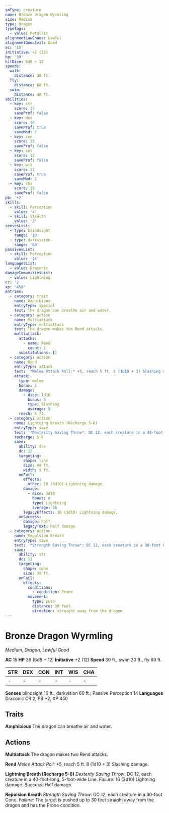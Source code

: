 ```yaml
---
smType: creature
name: Bronze Dragon Wyrmling
size: Medium
type: Dragon
typeTags:
  - value: Metallic
alignmentLawChaos: Lawful
alignmentGoodEvil: Good
ac: '15'
initiative: +2 (12)
hp: '39'
hitDice: 6d8 + 12
speeds:
  walk:
    distance: 30 ft.
  fly:
    distance: 60 ft.
  swim:
    distance: 30 ft.
abilities:
  - key: str
    score: 17
    saveProf: false
  - key: dex
    score: 10
    saveProf: true
    saveMod: 2
  - key: con
    score: 15
    saveProf: false
  - key: int
    score: 12
    saveProf: false
  - key: wis
    score: 11
    saveProf: true
    saveMod: 2
  - key: cha
    score: 15
    saveProf: false
pb: '+2'
skills:
  - skill: Perception
    value: '4'
  - skill: Stealth
    value: '2'
sensesList:
  - type: blindsight
    range: '10'
  - type: darkvision
    range: '60'
passivesList:
  - skill: Perception
    value: '14'
languagesList:
  - value: Draconic
damageImmunitiesList:
  - value: Lightning
cr: '2'
xp: '450'
entries:
  - category: trait
    name: Amphibious
    entryType: special
    text: The dragon can breathe air and water.
  - category: action
    name: Multiattack
    entryType: multiattack
    text: The dragon makes two Rend attacks.
    multiattack:
      attacks:
        - name: Rend
          count: 2
      substitutions: []
  - category: action
    name: Rend
    entryType: attack
    text: '*Melee Attack Roll:* +5, reach 5 ft. 8 (1d10 + 3) Slashing damage.'
    attack:
      type: melee
      bonus: 5
      damage:
        - dice: 1d10
          bonus: 3
          type: Slashing
          average: 8
      reach: 5 ft.
  - category: action
    name: Lightning Breath (Recharge 5-6)
    entryType: save
    text: '*Dexterity Saving Throw*: DC 12, each creature in a 40-foot-long, 5-foot-wide Line. *Failure:*  16 (3d10) Lightning damage. *Success:*  Half damage.'
    recharge: 5-6
    save:
      ability: dex
      dc: 12
      targeting:
        shape: line
        size: 40 ft.
        width: 5 ft.
      onFail:
        effects:
          other: 16 (3d10) Lightning damage.
        damage:
          - dice: 3d10
            bonus: 0
            type: Lightning
            average: 16
        legacyEffects: 16 (3d10) Lightning damage.
      onSuccess:
        damage: half
        legacyText: Half damage.
  - category: action
    name: Repulsion Breath
    entryType: save
    text: '*Strength Saving Throw*: DC 12, each creature in a 30-foot Cone. *Failure:*  The target is pushed up to 30 feet straight away from the dragon and has the Prone condition.'
    save:
      ability: str
      dc: 12
      targeting:
        shape: cone
        size: 30 ft.
      onFail:
        effects:
          conditions:
            - condition: Prone
          movement:
            type: push
            distance: 30 feet
            direction: straight away from the dragon
---
```


# Bronze Dragon Wyrmling
*Medium, Dragon, Lawful Good*

**AC** 15
**HP** 39 (6d8 + 12)
**Initiative** +2 (12)
**Speed** 30 ft., swim 30 ft., fly 60 ft.

| STR | DEX | CON | INT | WIS | CHA |
| --- | --- | --- | --- | --- | --- |
| - | - | - | - | - | - |

**Senses** blindsight 10 ft., darkvision 60 ft.; Passive Perception 14
**Languages** Draconic
CR 2, PB +2, XP 450

## Traits

**Amphibious**
The dragon can breathe air and water.

## Actions

**Multiattack**
The dragon makes two Rend attacks.

**Rend**
*Melee Attack Roll:* +5, reach 5 ft. 8 (1d10 + 3) Slashing damage.

**Lightning Breath (Recharge 5-6)**
*Dexterity Saving Throw*: DC 12, each creature in a 40-foot-long, 5-foot-wide Line. *Failure:*  16 (3d10) Lightning damage. *Success:*  Half damage.

**Repulsion Breath**
*Strength Saving Throw*: DC 12, each creature in a 30-foot Cone. *Failure:*  The target is pushed up to 30 feet straight away from the dragon and has the Prone condition.
